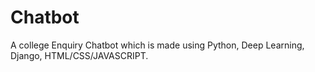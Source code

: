 # Chatbot
A college Enquiry Chatbot which is made using Python, Deep Learning, Django, HTML/CSS/JAVASCRIPT.
